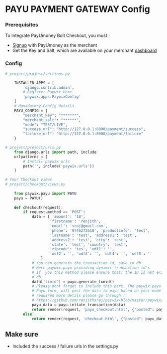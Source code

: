 # PAYU PAYMENT GATEWAY Config



### Prerequisites
To Integrate PayUmoney Bolt Checkout, you must :
* [Signup](https://onboarding.payumoney.com/app/account/) with PayUmoney as the merchant
* Get the Key and Salt, which are available on your merchant [dashboard](https://www.payumoney.com/merchant/dashboard)

### Config

```python
# project/project/settings.py

    INSTALLED_APPS = [
        'django.contrib.admin',
        # Register Paywix Here
        'paywix.apps.PaywixConfig'
    ]
    # Manadatory Config details
    PAYU_CONFIG = {
        "merchant_key": "*******",
        "merchant_salt": "******",
        "mode": "TEST/LIVE",
        "success_url": "http://127.0.0.1:8000/payment/success",
        "failure_url": "http://127.0.0.1:8000/payment/failure"
    }

# project/project/urls.py
    from django.urls import path, include
    urlpatterns = [
        # Install paywix urls
        path('', include('paywix.urls'))
    ]

# Your Checkout views
# project/checkout/views.py
    
    from paywix.payu import PAYU
    payu = PAYU()
    
    def checkout(request):
        if request.method == 'POST':
            data = { 'amount': '10', 
                    'firstname': 'renjith', 
                    'email': 'sraj@gmail.com',
                    'phone': '9746272610', 'productinfo': 'test', 
                    'lastname': 'test', 'address1': 'test', 
                    'address2': 'test', 'city': 'test', 
                    'state': 'test', 'country': 'test', 
                    'zipcode': 'tes', 'udf1': '', 
                    'udf2': '', 'udf3': '', 'udf4': '', 'udf5': ''
                }
            # You can generate the transaction id, save to db
            # Here paywix.payu providing dynamic transaction id's 
            # if  you this method please ensure that, the ID is not existed in the
            # db
            data['txnid'] = payu.generate_txnid()
            # Please dont forget to include this part, The paywix.payu included the hidden
            # Payu form, will post the data to payu based on your mode selection, if you
            # required more detils please go through : 
            # https://github.com/renjithsraj/paywix/blob/master/paywix/templates/payu_checkout.html
            payu_data = payu.initate_transaction(data)
            return render(request, 'payu_checkout.html', {"posted": payu_data})
        else:
            return render(request, 'checkout.html', {"posted": payu_data})
```

## Make sure
* Included the success / failure urls in the settings.py
